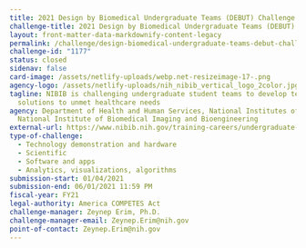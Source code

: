 ```yaml
---
title: 2021 Design by Biomedical Undergraduate Teams (DEBUT) Challenge
challenge-title: 2021 Design by Biomedical Undergraduate Teams (DEBUT) Challenge
layout: front-matter-data-markdownify-content-legacy
permalink: /challenge/design-biomedical-undergraduate-teams-debut-challenge/
challenge-id: "1177"
status: closed
sidenav: false
card-image: /assets/netlify-uploads/webp.net-resizeimage-17-.png
agency-logo: /assets/netlify-uploads/nih_nibib_vertical_logo_2color.jpg
tagline: NIBIB is challenging undergraduate student teams to develop technology
  solutions to unmet healthcare needs
agency: Department of Health and Human Services, National Institutes of Health,
  National Institute of Biomedical Imaging and Bioengineering
external-url: https://www.nibib.nih.gov/training-careers/undergraduate-graduate/design-biomedical-undergraduate-teams-debut-challenge
type-of-challenge:
  - Technology demonstration and hardware
  - Scientific
  - Software and apps
  - Analytics, visualizations, algorithms
submission-start: 01/04/2021
submission-end: 06/01/2021 11:59 PM
fiscal-year: FY21
legal-authority: America COMPETES Act
challenge-manager: Zeynep Erim, Ph.D.
challenge-manager-email: Zeynep.Erim@nih.gov
point-of-contact: Zeynep.Erim@nih.gov
---
```

